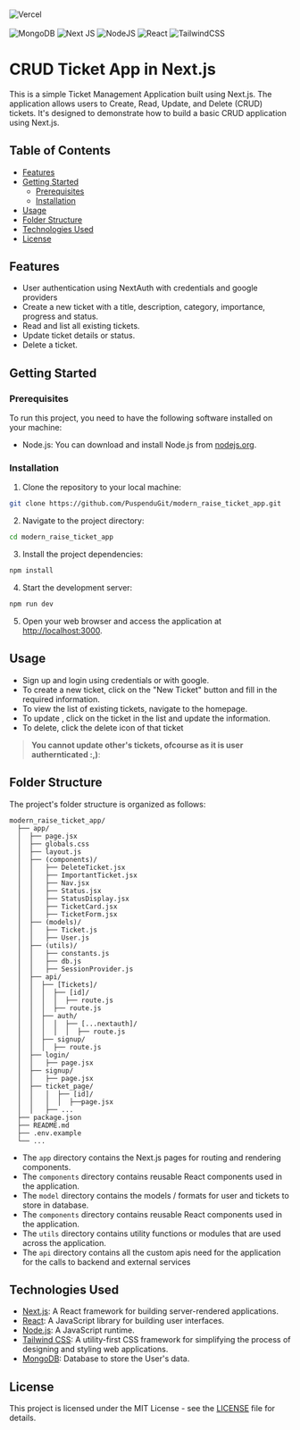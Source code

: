 ###
![Vercel](https://therealsujitk-vercel-badge.vercel.app/?app=modern-raise-ticket-app) 
</br>
</br>
![MongoDB](https://img.shields.io/badge/MongoDB-%234ea94b.svg?style=for-the-badge&logo=mongodb&logoColor=white)
	![Next JS](https://img.shields.io/badge/Next-black?style=for-the-badge&logo=next.js&logoColor=white)
 ![NodeJS](https://img.shields.io/badge/node.js-6DA55F?style=for-the-badge&logo=node.js&logoColor=white)
 ![React](https://img.shields.io/badge/react-%2320232a.svg?style=for-the-badge&logo=react&logoColor=%2361DAFB)
 ![TailwindCSS](https://img.shields.io/badge/tailwindcss-%2338B2AC.svg?style=for-the-badge&logo=tailwind-css&logoColor=white)
# CRUD Ticket App in Next.js

This is a simple Ticket Management Application built using Next.js. The application allows users to Create, Read, Update, and Delete (CRUD) tickets. It's designed to demonstrate how to build a basic CRUD application using Next.js.

## Table of Contents

- [Features](#features)
- [Getting Started](#getting-started)
  - [Prerequisites](#prerequisites)
  - [Installation](#installation)
- [Usage](#usage)
- [Folder Structure](#folder-structure)
- [Technologies Used](#technologies-used)
- [License](#license)

## Features

- User authentication using NextAuth with credentials and google providers
- Create a new ticket with a title, description, category, importance, progress and status.
- Read and list all existing tickets.
- Update ticket details or status.
- Delete a ticket.

## Getting Started

### Prerequisites

To run this project, you need to have the following software installed on your machine:

- Node.js: You can download and install Node.js from [nodejs.org](https://nodejs.org/).

### Installation

1. Clone the repository to your local machine:

```bash
git clone https://github.com/PuspenduGit/modern_raise_ticket_app.git
```

2. Navigate to the project directory:

```bash
cd modern_raise_ticket_app
```

3. Install the project dependencies:

```bash
npm install
```

4. Start the development server:

```bash
npm run dev
```

5. Open your web browser and access the application at [http://localhost:3000](http://localhost:3000).

## Usage

- Sign up and login using credentials or with google.
- To create a new ticket, click on the "New Ticket" button and fill in the required information.
- To view the list of existing tickets, navigate to the homepage.
- To update , click on the ticket in the list and update the information.
- To delete, click the delete icon of that ticket
>**You cannot update other's tickets, ofcourse as it is user authernticated :,)**:

## Folder Structure

The project's folder structure is organized as follows:

```
modern_raise_ticket_app/
  ├── app/
  │  ├── page.jsx
  │  ├── globals.css 
  │  ├── layout.js
  │  ├── (components)/
  │  │   ├── DeleteTicket.jsx
  │  │   ├── ImportantTicket.jsx
  │  │   ├── Nav.jsx
  │  │   ├── Status.jsx
  │  │   ├── StatusDisplay.jsx
  │  │   ├── TicketCard.jsx
  │  │   ├── TicketForm.jsx
  │  ├── (models)/
  │  │   ├── Ticket.js
  │  │   ├── User.js
  │  ├── (utils)/
  │  │   ├── constants.js
  │  │   ├── db.js
  │  │   ├── SessionProvider.js
  │  ├── api/
  │  │  ├── [Tickets]/
  │  │  │  ├── [id]/
  │  │  │  │  ├── route.js
  │  │  │  ├── route.js
  │  │  ├── auth/
  │  │  │  │  ├── [...nextauth]/
  │  │  │  │  │  ├── route.js
  │  │  ├── signup/
  │  │  │  ├── route.js
  │  ├── login/
  │  │   ├── page.jsx
  │  ├── signup/
  │  │   ├── page.jsx
  │  ├── ticket_page/
  │  │   │  ├── [id]/
  │  │   │  │  ├──page.jsx
  │  │   ├── ...
  ├── package.json
  ├── README.md
  ├── .env.example
  └── ...
```

- The `app` directory contains the Next.js pages for routing and rendering components.
- The `components` directory contains reusable React components used in the application.
- The `model` directory contains the models / formats for user and tickets to store in database.
- The `components` directory contains reusable React components used in the application.
- The `utils` directory contains utility functions or modules that are used across the application.
- The `api` directory contains all the custom apis need for the application for the calls to backend and external services


## Technologies Used

- [Next.js](https://nextjs.org/): A React framework for building server-rendered applications.
- [React](https://reactjs.org/): A JavaScript library for building user interfaces.
- [Node.js](https://nodejs.org/): A JavaScript runtime.
- [Tailwind CSS](https://tailwindcss.com/): A utility-first CSS framework for simplifying the process of designing and styling web applications.
- [MongoDB](https://www.mongodb.com/): Database to store the User's data.

## License

This project is licensed under the MIT License - see the [LICENSE](LICENSE) file for details.

